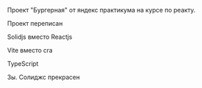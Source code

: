 Проект "Бургерная" от яндекс практикума на курсе по реакту.

Проект переписан

Solidjs вместо Reactjs

Vite вместо cra

TypeScript

Зы. Солиджс прекрасен
